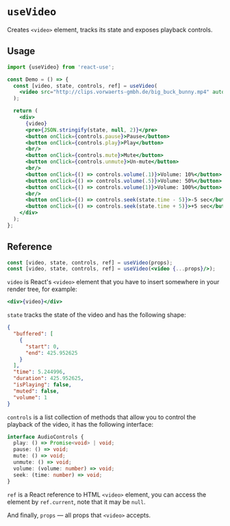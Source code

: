 # `useVideo`

Creates `<video>` element, tracks its state and exposes playback controls.


## Usage

```jsx
import {useVideo} from 'react-use';

const Demo = () => {
  const [video, state, controls, ref] = useVideo(
    <video src="http://clips.vorwaerts-gmbh.de/big_buck_bunny.mp4" autoPlay />
  );

  return (
    <div>
      {video}
      <pre>{JSON.stringify(state, null, 2)}</pre>
      <button onClick={controls.pause}>Pause</button>
      <button onClick={controls.play}>Play</button>
      <br/>
      <button onClick={controls.mute}>Mute</button>
      <button onClick={controls.unmute}>Un-mute</button>
      <br/>
      <button onClick={() => controls.volume(.1)}>Volume: 10%</button>
      <button onClick={() => controls.volume(.5)}>Volume: 50%</button>
      <button onClick={() => controls.volume(1)}>Volume: 100%</button>
      <br/>
      <button onClick={() => controls.seek(state.time - 5)}>-5 sec</button>
      <button onClick={() => controls.seek(state.time + 5)}>+5 sec</button>
    </div>
  );
};
```


## Reference

```jsx
const [video, state, controls, ref] = useVideo(props);
const [video, state, controls, ref] = useVideo(<video {...props}/>);
```

`video` is React's `<video>` element that you have to insert somewhere in your
render tree, for example:

```jsx
<div>{video}</div>
```

`state` tracks the state of the video and has the following shape:

```json
{
  "buffered": [
    {
      "start": 0,
      "end": 425.952625
    }
  ],
  "time": 5.244996,
  "duration": 425.952625,
  "isPlaying": false,
  "muted": false,
  "volume": 1
}
```

`controls` is a list collection of methods that allow you to control the
playback of the video, it has the following interface:

```ts
interface AudioControls {
  play: () => Promise<void> | void;
  pause: () => void;
  mute: () => void;
  unmute: () => void;
  volume: (volume: number) => void;
  seek: (time: number) => void;
}
```

`ref` is a React reference to HTML `<video>` element, you can access the element by
`ref.current`, note that it may be `null`.

And finally, `props` &mdash; all props that `<video>` accepts.
